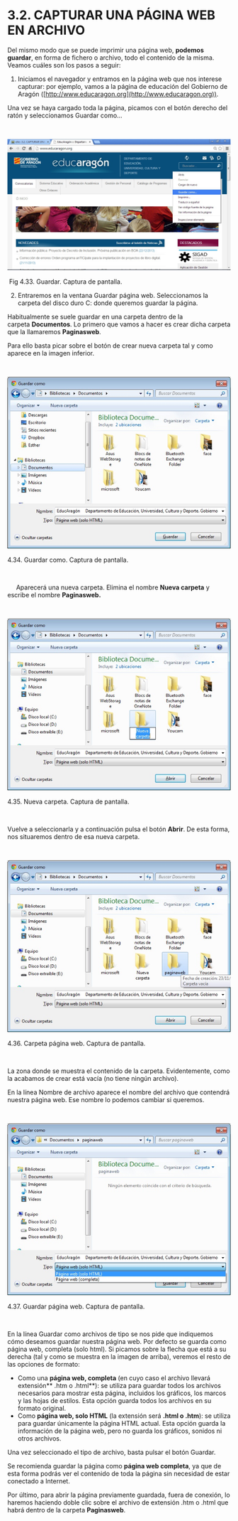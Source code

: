 
# 3.2. CAPTURAR UNA PÁGINA WEB EN ARCHIVO

Del mismo modo que se puede imprimir una página web, **podemos guardar**, en forma de fichero o archivo, todo el contenido de la misma. Veamos cuáles son los pasos a seguir:

1. Iniciamos el navegador y entramos en la página web que nos interese capturar: por ejemplo, vamos a la página de educación del Gobierno de Aragón ([http://www.educaragon.org](http://www.educaragon.org)).

Una vez se haya cargado toda la página, picamos con el botón derecho del ratón y seleccionamos Guardar como...

 


![](img/guardar_como.jpg)

 Fig 4.33. Guardar. Captura de pantalla.

2. Entraremos en la ventana Guardar página web. Seleccionamos la carpeta del disco duro C: donde queremos guardar la página.

Habitualmente se suele guardar en una carpeta dentro de la carpeta **Documentos**. Lo primero que vamos a hacer es crear dicha carpeta que la llamaremos **Paginasweb**.

Para ello basta picar sobre el botón de crear nueva carpeta tal y como aparece en la imagen inferior.

 


![](img/guardar_como2.jpg)

 4.34. Guardar como. Captura de pantalla.

 

     Aparecerá una nueva carpeta. Elimina el nombre **Nueva carpeta** y escribe el nombre **Paginasweb.**

 


![](img/nueva_carpeta.jpg)

 4.35. Nueva carpeta. Captura de pantalla.

 

Vuelve a seleccionarla y a continuación pulsa el botón **Abrir**. De esta forma, nos situaremos dentro de esa nueva carpeta.

 


![](img/carpetapaginaweb.jpg)

 4.36. Carpeta página web. Captura de pantalla.

 

La zona donde se muestra el contenido de la carpeta. Evidentemente, como la acabamos de crear está vacía (no tiene ningún archivo).

En la línea Nombre de archivo aparece el nombre del archivo que contendrá nuestra página web. Ese nombre lo podemos cambiar si queremos.

 


![](img/guardar_como3.jpg)

 4.37. Guardar página web. Captura de pantalla.

 

En la línea Guardar como archivos de tipo se nos pide que indiquemos cómo deseamos guardar nuestra página web. Por defecto se guarda como página web, completa (solo html). Si picamos sobre la flecha que está a su derecha (tal y como se muestra en la imagen de arriba), veremos el resto de las opciones de formato:

- Como una **página web, completa** (en cuyo caso el archivo llevará extensión** .htm o .html**): se utiliza para guardar todos los archivos necesarios para mostrar esta página, incluidos los gráficos, los marcos y las hojas de estilos. Esta opción guarda todos los archivos en su formato original.
- Como **página web, solo HTML** (la extensión será **.html o .htm**): se utiliza para guardar únicamente la página HTML actual. Esta opción guarda la información de la página web, pero no guarda los gráficos, sonidos ni otros archivos.

Una vez seleccionado el tipo de archivo, basta pulsar el botón Guardar.

Se recomienda guardar la página como **página web completa**, ya que de esta forma podrás ver el contenido de toda la página sin necesidad de estar conectado a Internet.

Por último, para abrir la página previamente guardada, fuera de conexión, lo haremos haciendo doble clic sobre el archivo de extensión .htm o .html que habrá dentro de la carpeta **Paginasweb**.

